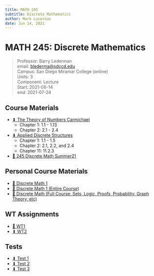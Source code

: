 ```yaml
---
title: MATH 245
subtitle: Discrete Mathematics
author: Mark Lucernas
date: Jun 14, 2021
---
```



# MATH 245: Discrete Mathematics
> Professor: Barry Lederman<br>
> email: blederma@sdccd.edu<br>
> Campus: San Diego Miramar College (online)<br>
> Units: 3<br>
> Component: Lecture<br>
> Start: 2021-06-14<br>
> end: 2021-07-24<br>

## Course Materials

- [⬇ The Theory of Numbers Carmichael](file:../../../files/summer-2021/MATH-245/the_theory_of_numbers_carmichael.pdf)
  - Chapter 1: 1.1 - 1.13
  - Chapter 2: 2.1 - 2.4
- [⬇ Applied Discrete Structures](file:../../../files/summer-2021/MATH-245/applied_discrete_structures.pdf)
  - Chapter 1: 1.1 - 1.5
  - Chapter 2: 2.1, 2.2, and 2.4
  - Chapter 11: 11.2.3
- [💽 245 Discrete Math Summer21](https://www.youtube.com/playlist?list=PLlAdWXOWvotphezE9T5Njqd3li6MPrS5h)

## Personal Course Materials

- [💽 Discrete Math 1](https://www.youtube.com/playlist?list=PLDDGPdw7e6Ag1EIznZ-m-qXu4XX3A0cIz)
- [💽 Discrete Math 1 (Entire Course)](https://www.youtube.com/playlist?list=PLl-gb0E4MII28GykmtuBXNUNoej-vY5Rz)
- [💽 Discrete Math (Full Course: Sets, Logic, Proofs, Probability, Graph Theory, etc)](https://www.youtube.com/playlist?list=PLHXZ9OQGMqxersk8fUxiUMSIx0DBqsKZS)

## WT Assignments

- [📄 WT1](https://github.com/marklcrns/sieve-of-eratosthenes)
- [⬇ WT2](file:../../../files/summer-2021/MATH-245/wt/wt_2.pdf)

## Tests

- [⬇ Test 1](file:../../../files/summer-2021/MATH-245/test/test_1.pdf)
- [⬇ Test 2](file:../../../files/summer-2021/MATH-245/test/test_2.pdf)
- [⬇ Test 3](file:../../../files/summer-2021/MATH-245/test/test_3.pdf)

